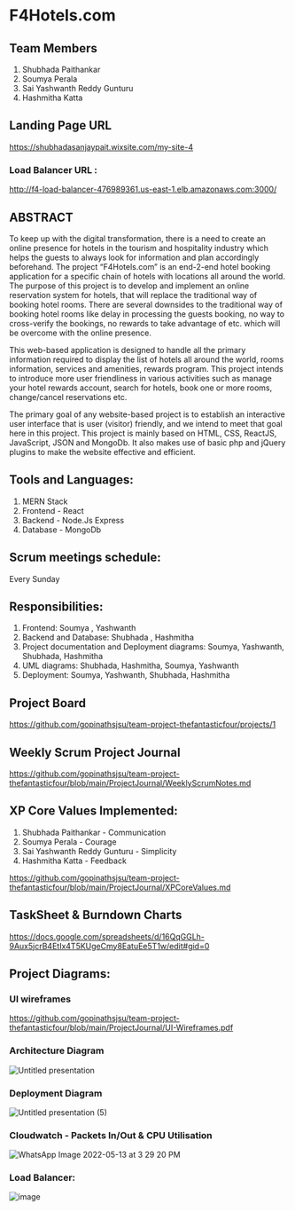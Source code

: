 # F4Hotels.com

## Team Members 
1. Shubhada Paithankar
2. Soumya Perala 
3. Sai Yashwanth Reddy Gunturu 
4. Hashmitha Katta

## Landing Page URL

https://shubhadasanjaypait.wixsite.com/my-site-4

### Load Balancer URL : 

http://f4-load-balancer-476989361.us-east-1.elb.amazonaws.com:3000/

## ABSTRACT

To keep up with the digital transformation, there is a need to create an online presence for hotels in the tourism and hospitality industry which helps the guests to always look for information and plan accordingly beforehand. The project “F4Hotels.com” is an end-2-end hotel booking application for a specific chain of hotels with locations all around the world. The purpose of this project is to develop and implement an online reservation system for hotels, that will replace the traditional way of booking hotel rooms. There are several downsides to the traditional way of booking hotel rooms like delay in processing the guests booking, no way to cross-verify the bookings, no rewards to take advantage of etc. which will be overcome with the online presence. 

This web-based application is designed to handle all the primary information required to display the list of hotels all around the world, rooms information, services and amenities, rewards program. This project intends to introduce more user friendliness in various activities such as manage your hotel rewards account, search for hotels, book one or more rooms, change/cancel reservations etc.

The primary goal of any website-based project is to establish an interactive user interface that is user (visitor) friendly, and we intend to meet that goal here in this project. This project is mainly based on HTML, CSS, ReactJS, JavaScript, JSON and MongoDb. It also makes use of basic php and jQuery plugins to make the website effective and efficient.

## Tools and Languages:
1. MERN Stack
2. Frontend - React
3. Backend - Node.Js Express
4. Database - MongoDb

## Scrum meetings schedule:
Every Sunday

## Responsibilities:

1. Frontend: Soumya , Yashwanth
2. Backend and Database: Shubhada , Hashmitha 
3. Project documentation and Deployment diagrams:  Soumya, Yashwanth, Shubhada, Hashmitha  
4. UML diagrams: Shubhada, Hashmitha, Soumya, Yashwanth
5. Deployment: Soumya, Yashwanth, Shubhada, Hashmitha 

## Project Board 

https://github.com/gopinathsjsu/team-project-thefantasticfour/projects/1

## Weekly Scrum Project Journal

https://github.com/gopinathsjsu/team-project-thefantasticfour/blob/main/ProjectJournal/WeeklyScrumNotes.md

## XP Core Values Implemented:

1. Shubhada Paithankar - Communication
2. Soumya Perala - Courage
3. Sai Yashwanth Reddy Gunturu - Simplicity
4. Hashmitha Katta - Feedback

https://github.com/gopinathsjsu/team-project-thefantasticfour/blob/main/ProjectJournal/XPCoreValues.md

## TaskSheet & Burndown Charts

https://docs.google.com/spreadsheets/d/16QqGGLh-9Aux5jcrB4EtIx4T5KUgeCmy8EatuEe5T1w/edit#gid=0


## Project Diagrams:

### UI wireframes

https://github.com/gopinathsjsu/team-project-thefantasticfour/blob/main/ProjectJournal/UI-Wireframes.pdf

### Architecture Diagram

![Untitled presentation](https://user-images.githubusercontent.com/99461999/167325408-8e4a7459-b7e8-482f-8a4b-df106cc22c6f.png)

### Deployment Diagram

![Untitled presentation (5)](https://user-images.githubusercontent.com/99461999/167329977-3251978e-dadd-406a-abb6-992c61555535.png)


### Cloudwatch - Packets In/Out & CPU Utilisation

![WhatsApp Image 2022-05-13 at 3 29 20 PM](https://user-images.githubusercontent.com/56205828/168397271-e7345bc8-5090-407f-843f-59af568bfacb.jpeg)

### Load Balancer:
![image](https://user-images.githubusercontent.com/99461999/168499126-0af9499f-d543-45e1-bee6-e3dc0778ec75.png)

